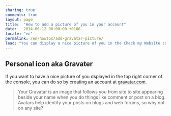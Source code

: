 ```yaml
---
sharing: true
comments: true
layout: page
title:  "How to add a picture of you in your account"
date:   2014-06-12 08:00:00 +0100
locale: "en"
permalink: /en/howtos/add-gravatar-picture/
lead: "You can display a nice picture of you in the Check my Website console with the Gravatar service."
---
```


## Personal icon aka Gravater

If you want to have a nice picture of you dsplayed in the top right corner of the console, you can do so by creating an account at [gravatar.com](https://en.gravatar.com/).

> Your Gravatar is an image that follows you from site to site appearing beside your name when you do things like comment or post on a blog. Avatars help identify your posts on blogs and web forums, so why not on any site?